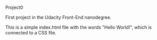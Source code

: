 Project0

First project in the Udacity Front-End nanodegree.

This is a simple index.html file with the words "Hello World!", which is connected to a CSS file.
